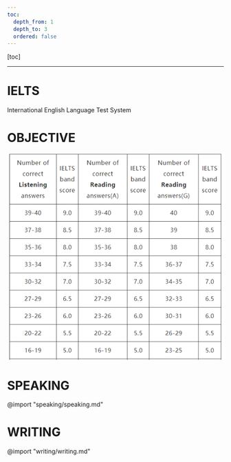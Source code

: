 ```yaml
---
toc:
  depth_from: 1
  depth_to: 3
  ordered: false
---
```


[toc]

---

# IELTS

International English Language Test System

# OBJECTIVE

![score](pictures/scores.png)

# SPEAKING

@import "speaking/speaking.md"

# WRITING

@import "writing/writing.md"
